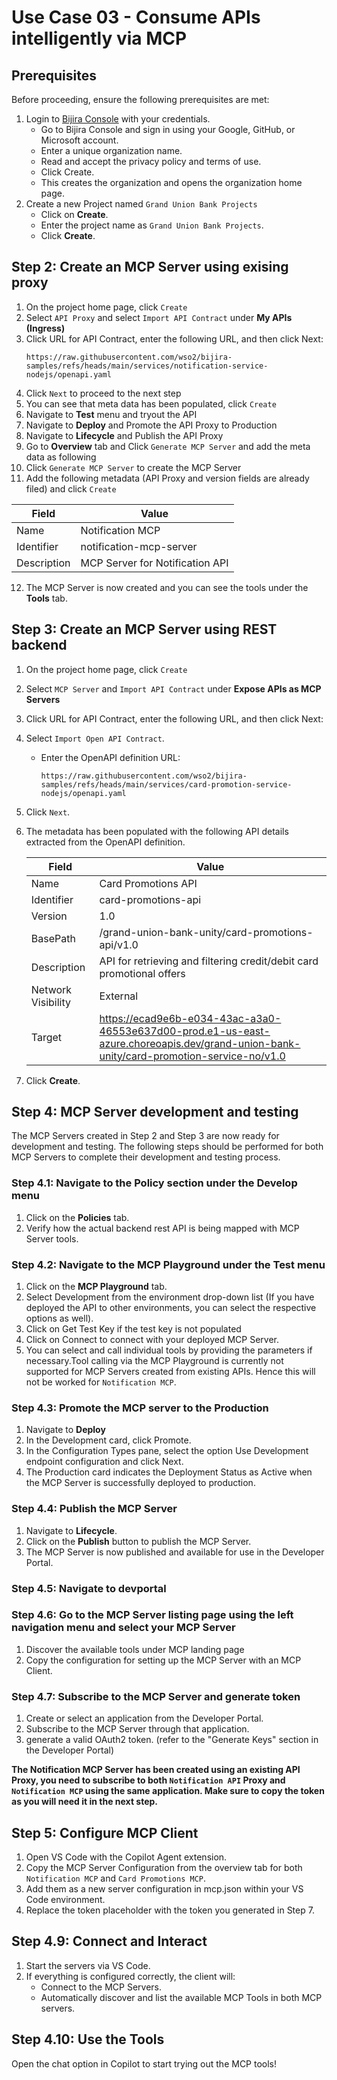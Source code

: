 # Use Case 03 - Consume APIs intelligently via MCP

## **Prerequisites**

Before proceeding, ensure the following prerequisites are met:

1. Login to [Bijira Console](https://console.bijira.dev/) with your credentials.
   - Go to Bijira Console and sign in using your Google, GitHub, or Microsoft account.
   - Enter a unique organization name.
   - Read and accept the privacy policy and terms of use.
   - Click Create.
   - This creates the organization and opens the organization home page.
2. Create a new Project named `Grand Union Bank Projects`
   - Click on **Create**.
   - Enter the project name as `Grand Union Bank Projects`.
   - Click **Create**.

## Step 2: Create an MCP Server using exising proxy
1. On the project home page, click `Create`
2. Select `API Proxy` and  select `Import API Contract` under **My APIs (Ingress)**
3. Click URL for API Contract, enter the following URL, and then click Next:
   ```
   https://raw.githubusercontent.com/wso2/bijira-samples/refs/heads/main/services/notification-service-nodejs/openapi.yaml
   ```
4. Click `Next` to proceed to the next step
5. You can see that meta data has been populated, click `Create`
6. Navigate to **Test** menu and tryout the API
7. Navigate to **Deploy** and Promote the API Proxy to Production
8. Navigate to **Lifecycle** and Publish the API Proxy
9. Go to **Overview** tab and Click `Generate MCP Server` and add the meta data as following
10. Click `Generate MCP Server` to create the MCP Server
11. Add the following metadata (API Proxy  and version fields are already filed) and click `Create` 

   | Field       | Value                           |
   |-------------|---------------------------------|
   | Name        | Notification MCP                |
   | Identifier  | notification-mcp-server         |
   | Description | MCP Server for Notification API |

12. The MCP Server is now created and you can see the tools under the **Tools** tab.


## Step 3: Create an MCP Server using REST backend 

1. On the project home page, click `Create`
2. Select `MCP Server` and `Import API Contract` under **Expose APIs as MCP Servers**
2. Click URL for API Contract, enter the following URL, and then click Next:
3. Select `Import Open API Contract`.
   - Enter the OpenAPI definition URL: 
     ```
     https://raw.githubusercontent.com/wso2/bijira-samples/refs/heads/main/services/card-promotion-service-nodejs/openapi.yaml
     ```
4. Click `Next`.     
5. The metadata has been populated with the following API details extracted from the OpenAPI definition.

   | Field      | Value                                                                                                                                   |
   |------------|-----------------------------------------------------------------------------------------------------------------------------------------|
   | Name       | Card Promotions API                                                                                                                     |
   | Identifier | card-promotions-api                                                                                                                     |
   | Version    | 1.0                                                                                                                                     |
   | BasePath   | /grand-union-bank-unity/card-promotions-api/v1.0                                                                                        |
   | Description | API for retrieving and filtering credit/debit card promotional offers                                                                   |
   | Network Visibility | External                                                                                                                                |
   | Target     | https://ecad9e6b-e034-43ac-a3a0-46553e637d00-prod.e1-us-east-azure.choreoapis.dev/grand-union-bank-unity/card-promotion-service-no/v1.0 |

6. Click **Create**.

## Step 4: MCP Server development and testing
The MCP Servers created in Step 2 and Step 3 are now ready for development and testing.
The following steps should be performed for both MCP Servers to complete their development and testing process.

### Step 4.1: Navigate to the Policy section under the Develop menu
1. Click on the **Policies** tab.
2. Verify how the actual backend rest API is being mapped with MCP Server tools.


### Step 4.2: Navigate to the MCP Playground under the Test menu
1. Click on the **MCP Playground** tab. 
2. Select Development from the environment drop-down list (If you have deployed the API to other environments, you can select the respective options as well). 
3. Click on Get Test Key if the test key is not populated 
4. Click on Connect to connect with your deployed MCP Server. 
5. You can select and call individual tools by providing the parameters if necessary.Tool calling via the MCP Playground is currently not supported for MCP Servers created from existing APIs.
Hence this will not be worked for `Notification MCP`.

### Step 4.3: Promote the MCP server to the Production

1. Navigate to **Deploy**
2. In the Development card, click Promote.
3. In the Configuration Types pane, select the option Use Development endpoint configuration and click Next.
4. The Production card indicates the Deployment Status as Active when the MCP Server is successfully deployed to production.

### Step 4.4: Publish the MCP Server
1. Navigate to **Lifecycle**.
2. Click on the **Publish** button to publish the MCP Server.
3. The MCP Server is now published and available for use in the Developer Portal.

### Step 4.5: Navigate to devportal

### Step 4.6: Go to the MCP Server listing page using the left navigation menu and select your MCP Server
1. Discover the available tools under MCP landing page
2. Copy the configuration for setting up the MCP Server with an MCP Client.

### Step 4.7: Subscribe to the MCP Server and generate token
1. Create or select an application from the Developer Portal.
2. Subscribe to the MCP Server through that application.
3. generate a valid OAuth2 token. (refer to the "Generate Keys" section in the Developer Portal)

**The Notification MCP Server has been created using an existing API Proxy, you need to subscribe to both `Notification API` Proxy and `Notification MCP` using the same application.
Make sure to copy the token as you will need it in the next step.**

## Step 5: Configure MCP Client
1. Open VS Code with the Copilot Agent extension.
2. Copy the MCP Server Configuration from the overview tab for both `Notification MCP` and `Card Promotions MCP`.
3. Add them as a new server configuration in mcp.json within your VS Code environment. 
4. Replace the token placeholder with the token you generated in Step 7.

## Step 4.9: Connect and Interact
1. Start the servers via VS Code.
2. If everything is configured correctly, the client will:
   - Connect to the MCP Servers.
   - Automatically discover and list the available MCP Tools in both MCP servers.

## Step 4.10: Use the Tools
Open the chat option in Copilot to start trying out the MCP tools!




